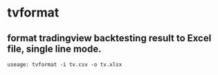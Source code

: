 # tvformat
## format tradingview backtesting result to Excel file, single line mode.
`useage: tvformat -i tv.csv -o tv.xlsx`